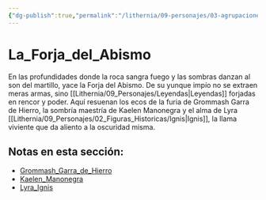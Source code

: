 ```yaml
---
{"dg-publish":true,"permalink":"/lithernia/09-personajes/03-agrupaciones/la-forja-del-abismo/home/"}
---
```


# La_Forja_del_Abismo

En las profundidades donde la roca sangra fuego y las sombras danzan al son del martillo, yace la Forja del Abismo. De su yunque impío no se extraen meras armas, sino [[Lithernia/09_Personajes/Leyendas\|Leyendas]] forjadas en rencor y poder. Aquí resuenan los ecos de la furia de Grommash Garra de Hierro, la sombría maestría de Kaelen Manonegra y el alma de Lyra [[Lithernia/09_Personajes/02_Figuras_Historicas/Ignis\|Ignis]], la llama viviente que da aliento a la oscuridad misma.

## Notas en esta sección:
- [Grommash_Garra_de_Hierro](./Grommash_Garra_de_Hierro.md)
- [Kaelen_Manonegra](./Kaelen_Manonegra.md)
- [Lyra_Ignis](./Lyra_Ignis.md)

